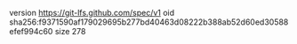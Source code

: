 version https://git-lfs.github.com/spec/v1
oid sha256:f9371590af179029695b277bd40463d08222b388ab52d60ed30588efef994c60
size 278

